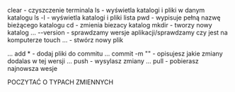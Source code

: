 clear - czyszczenie terminala
ls - wyświetla katalogi i pliki w danym katalogu
ls -l - wyświetla katalogi i pliki lista
pwd - wypisuje pełną nazwę bieżącego katalogu
cd - zmienia biezacy katalog
mkdir - tworzy nowy katalog
... --version - sprawdzamy wersje aplikacji/sprawdzamy czy jest na komputerze
touch ... - stwórz nowy plik

... add * - dodaj pliki do commitu
... commit -m "" - opisujesz jakie zmiany dodalas w tej wersji
... push - wysylasz zmiany
... pull - pobierasz najnowsza wesje

POCZYTAĆ O TYPACH ZMIENNYCH